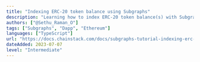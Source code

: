 ```yaml
---
title: "Indexing ERC-20 token balance using Subgraphs"
description: "Learning how to index ERC-20 token balance(s) with Subgraphs"
authors: ["@Sethu_Raman_O"]
tags: ["Subgraphs", "Dapp", "Ethereum"]
languages: ["TypeScript"]
url: "https://docs.chainstack.com/docs/subgraphs-tutorial-indexing-erc-20-token-balance"
dateAdded: 2023-07-07
level: "Intermediate"
---
```

